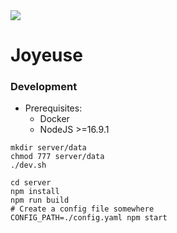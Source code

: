 <a href="https://top.gg/bot/830982169891307520">
  <img src="https://top.gg/api/widget/owner/830982169891307520.svg">
</a>

# Joyeuse

### Development
* Prerequisites:
  * Docker
  * NodeJS >=16.9.1

```shell
mkdir server/data
chmod 777 server/data
./dev.sh

cd server
npm install
npm run build
# Create a config file somewhere
CONFIG_PATH=./config.yaml npm start
```